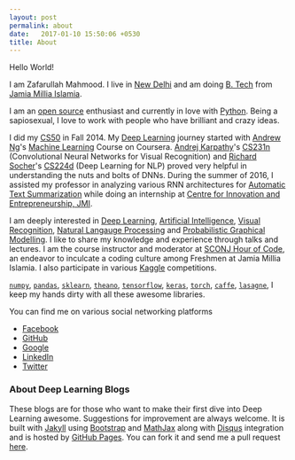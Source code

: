 ```yaml
---
layout: post
permalink: about
date:   2017-01-10 15:50:06 +0530
title: About
---
```

Hello World!

I am Zafarullah Mahmood. I live in [New Delhi](https://www.google.co.in/maps/place/New+Delhi,+Delhi/@28.5272181,77.0688997,11z/data=!3m1!4b1!4m5!3m4!1s0x390cfd5b347eb62d:0x52c2b7494e204dce!8m2!3d28.6139391!4d77.2090212) and am doing [B. Tech](https://en.wikipedia.org/wiki/Bachelor_of_Technology) from [Jamia Millia Islamia](http://jmi.ac.in/).

I am an [open source](https://opensource.org/) enthusiast and currently in love with [Python](https://www.python.org/). Being a sapiosexual, I love to work with people who have brilliant and crazy ideas.

I did my [CS50](https://www.edx.org/course/introduction-computer-science-harvardx-cs50x) in Fall 2014. My [Deep Learning](http://deeplearning.net/) journey started with [Andrew Ng](https://g.co/kgs/LncD2h)'s [Machine Learning](https://www.coursera.org/learn/machine-learning) Course on Coursera. [Andrej Karpathy](https://g.co/kgs/VPCiQg)'s [CS231n](http://cs231n.stanford.edu/) (Convolutional Neural Networks for Visual Recognition) and [Richard Socher](http://www.socher.org/)'s [CS224d](http://cs224d.stanford.edu/) (Deep Learning for NLP) proved very helpful in understanding the nuts and bolts of DNNs. During the summer of 2016, I assisted my professor in analyzing various RNN architectures for [Automatic Text Summarization](https://en.wikipedia.org/wiki/Automatic_summarization) while doing an internship at [Centre for Innovation and Entrepreneurship, JMI](http://jmi.ac.in/aboutjamia/centres/innovationentr-epreneurship/contactus).

I am deeply interested in [Deep Learning](https://en.wikipedia.org/wiki/Deep_learning), [Artificial Intelligence](https://en.wikipedia.org/wiki/Artificial_intelligence), [Visual Recognition](https://www.tensorflow.org/tutorials/image_recognition/), [Natural Langauge Processing](https://en.wikipedia.org/wiki/Natural_language_processing) and [Probabilistic Graphical Modelling](https://en.wikipedia.org/wiki/Graphical_model). I like to share my knowledge and experience through talks and lectures. I am the course instructor and moderator at [SCONJ Hour of Code](http://sconj.org/), an endeavor to inculcate a coding culture among Freshmen at Jamia Millia Islamia. I also participate in various [Kaggle](https://www.kaggle.com/) competitions.

[`numpy`](http://www.numpy.org/), [`pandas`](http://pandas.pydata.org/), [`sklearn`](http://scikit-learn.org/), [`theano`](http://deeplearning.net/software/theano/), [`tensorflow`](https://www.tensorflow.org/), [`keras`](https://keras.io/), [`torch`](http://torch.ch/), [`caffe`](http://caffe.berkeleyvision.org/), [`lasagne`](https://lasagne.readthedocs.io/en/latest/), I keep my hands dirty with all these awesome libraries.

You can find me on various social networking platforms
  * [Facebook](https://www.facebook.com/zafar.zaffy.007)
  * [GitHub](https://github.com/zaffnet)
  * [Google](https://plus.google.com/+ZafarullahMahmood)
  * [LinkedIn](https://www.linkedin.com/in/zafarullah-mahmood-ba45a786)
  * [Twitter](https://twitter.com/zaffnet)

### About Deep Learning Blogs
These blogs are for those who want to make their first dive into Deep Learning awesome. Suggestions for improvement are always welcome. It is built with [Jakyll](https://jekyllrb.com/) using [Bootstrap](http://getbootstrap.com/) and [MathJax](https://www.mathjax.org/) along with [Disqus](https://disqus.com/) integration and is hosted by [GitHub Pages](https://pages.github.com/). You can fork it and send me a pull request [here](https://github.com/zaffnet/zaffnet.github.io).
